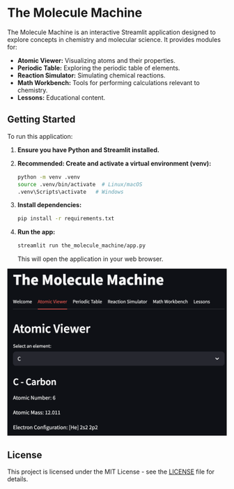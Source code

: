 # The Molecule Machine

The Molecule Machine is an interactive Streamlit application designed to explore concepts in chemistry and molecular science. It provides modules for:

*   **Atomic Viewer:** Visualizing atoms and their properties.
*   **Periodic Table:** Exploring the periodic table of elements.
*   **Reaction Simulator:** Simulating chemical reactions.
*   **Math Workbench:** Tools for performing calculations relevant to chemistry.
*   **Lessons:** Educational content.

## Getting Started

To run this application:

1.  **Ensure you have Python and Streamlit installed.**

2.  **Recommended: Create and activate a virtual environment (venv):**

    ```bash
    python -m venv .venv
    source .venv/bin/activate  # Linux/macOS
    .venv\Scripts\activate   # Windows
    ```

3.  **Install dependencies:**

    ```bash
    pip install -r requirements.txt
    ```

4.  **Run the app:**

    ```bash
    streamlit run the_molecule_machine/app.py
    ```

    This will open the application in your web browser.

![tmm.png](tmm.png)

## License

This project is licensed under the MIT License - see the [LICENSE](LICENSE) file for details.

